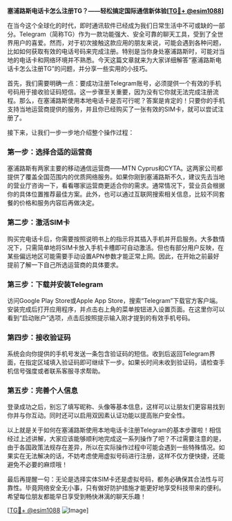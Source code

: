 **塞浦路斯电话卡怎么注册TG？——轻松搞定国际通信新体验[[TG💪+ @esim1088](https://t.me/s/esim1088)]**

在当今这个全球化的时代，即时通讯软件已经成为我们日常生活中不可或缺的一部分。Telegram（简称TG）作为一款功能强大、安全可靠的聊天工具，受到了全世界用户的喜爱。然而，对于初次接触这款应用的朋友来说，可能会遇到各种问题，比如如何获取有效的电话号码来完成注册。特别是当你身处塞浦路斯时，可能对当地的电话卡和网络环境并不熟悉。今天这篇文章就来为大家详细解答“塞浦路斯电话卡怎么注册TG”的问题，并分享一些实用的小技巧。

首先，我们需要明确一点：要成功注册Telegram账号，必须提供一个有效的手机号码用于接收验证码短信。这一步骤至关重要，因为没有它你就无法完成注册流程。那么，在塞浦路斯使用本地电话卡是否可行呢？答案是肯定的！只要你的手机支持当地运营商提供的服务，并且你已经购买了一张有效的SIM卡，就可以尝试注册了。

接下来，让我们一步一步地介绍整个操作过程：

### 第一步：选择合适的运营商
塞浦路斯有两家主要的移动通信运营商——MTN Cyprus和CYTA。这两家公司都提供了覆盖全国范围内的优质网络服务。如果你刚到塞浦路斯不久，建议先去当地的营业厅咨询一下，看看哪家运营商更适合你的需求。通常情况下，营业员会根据你的具体位置推荐最佳方案。此外，也可以通过互联网搜索相关信息，比较不同套餐的价格和服务内容后再做决定。

### 第二步：激活SIM卡
购买完电话卡后，你需要按照说明书上的指示将其插入手机并开启服务。大多数情况下，只需简单地将SIM卡放入手机卡槽即可自动激活。但也有部分用户反映，在某些偏远地区可能需要手动设置APN参数才能正常上网。因此，在开始之前最好提前了解一下自己所选运营商的具体要求。

### 第三步：下载并安装Telegram
访问Google Play Store或Apple App Store，搜索“Telegram”下载官方客户端。安装完成后打开应用程序，并点击右上角的菜单按钮进入设置页面。在这里你可以看到“启动账户”选项，点击后按照提示输入刚才提到的有效手机号码。

### 第四步：接收验证码
系统会向你提供的手机号发送一条包含验证码的短信。收到后返回Telegram界面，在指定区域填入验证码即可继续下一步。如果长时间未收到验证码，请检查手机信号强度或者联系客服寻求帮助。

### 第五步：完善个人信息
登录成功之后，别忘了填写昵称、头像等基本信息，这样可以让朋友们更容易找到你并与你互动。同时还可以启用双因素认证功能以提高账户安全性。

以上就是关于如何在塞浦路斯使用本地电话卡注册Telegram的基本步骤啦！相信经过上述讲解，大家应该能够顺利地完成这一系列操作了吧？不过需要注意的是，由于各国政策法规存在差异，所以在实际操作过程中可能会遇到一些特殊情况。如果实在无法解决的话，不妨考虑使用虚拟号码进行注册，这样不仅方便快捷，还能避免不必要的麻烦哦！

最后再提醒一句：无论是选择实体SIM卡还是虚拟号码，都务必确保其合法性与可靠性。毕竟网络安全无小事，只有做好防护措施才能更好地享受科技带来的便利。希望每位朋友都能早日享受到畅快淋漓的聊天乐趣！

[[TG💪+ @esim1088](https://t.me/s/esim1088) ![Image](https://i.postimg.cc/4NQfJmqS/Snipaste-2025-05-13-00-14-12.png)]